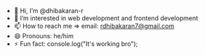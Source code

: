 - 👋 Hi, I’m @dhibakaran-r
- 👀 I’m interested in web development and frontend development
- 📫 How to reach me => email: rdhibakaran7@gmail.com
- 😄 Pronouns: he/him
- ⚡ Fun fact: console.log("It's working bro");

<!---
dhibakaran-r/dhibakaran-r is a ✨ special ✨ repository because its `README.md` (this file) appears on your GitHub profile.
You can click the Preview link to take a look at your changes.
--->
